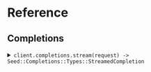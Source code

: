 # Reference
## Completions
<details><summary><code>client.completions.stream(request) -> Seed::Completions::Types::StreamedCompletion</code></summary>
<dl>
<dd>

#### 🔌 Usage

<dl>
<dd>

<dl>
<dd>

```ruby
client.completions.stream({
  query:'foo'
});
```
</dd>
</dl>
</dd>
</dl>

#### ⚙️ Parameters

<dl>
<dd>

<dl>
<dd>

**query:** `String` 
    
</dd>
</dl>
</dd>
</dl>


</dd>
</dl>
</details>
